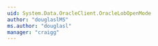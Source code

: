 ```yaml
---
uid: System.Data.OracleClient.OracleLobOpenMode
author: "douglaslMS"
ms.author: "douglasl"
manager: "craigg"
---
```

